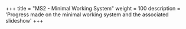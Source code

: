 +++
title = "MS2 - Minimal Working System"
weight = 100
description = 'Progress made on the minimal working system and the associated slideshow'
+++
